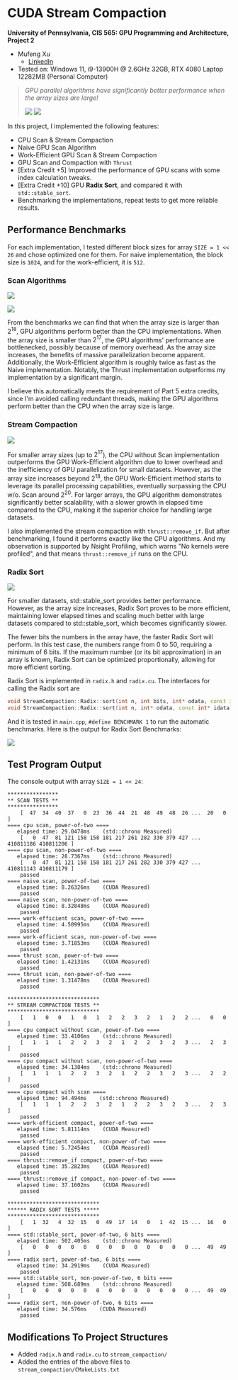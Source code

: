CUDA Stream Compaction
======================

**University of Pennsylvania, CIS 565: GPU Programming and Architecture, Project 2**

* Mufeng Xu
  * [LinkedIn](https://www.linkedin.com/in/mufeng-xu/)
* Tested on: Windows 11, i9-13900H @ 2.6GHz 32GB, RTX 4080 Laptop 12282MB (Personal Computer)

> *GPU parallel algorithms have significantly better performance when the array sizes are large!*
> 
>![](img/benchmark-power-of-2(linear-y).png)
>![](img/benchmark-compaction-power-of-2(linear-y).png)

In this project, I implemented the following features:
- CPU Scan & Stream Compaction
- Naive GPU Scan Algorithm
- Work-Efficient GPU Scan & Stream Compaction
- GPU Scan and Compaction with `Thrust`
- [Extra Credit +5] Improved the performance of GPU scans with some index calculation tweaks.
- [Extra Credit +10] GPU **Radix Sort**, and compared it with `std::stable_sort`.
- Benchmarking the implementations, repeat tests to get more reliable results.

## Performance Benchmarks

For each implementation, I tested different block sizes for array `SIZE = 1 << 26` and chose optimized one for them.
For naive implementation, the block size is `1024`, and for the work-efficient, it is `512`.

### Scan Algorithms

![](img/benchmark-power-of-2.png)

![](img/benchmark-non-power-of-2.png)

From the benchmarks we can find that when the array size is larger than $2^{18}$, 
GPU algorithms perform better than the CPU implementations.
When the array size is smaller than $2^{17}$, 
the GPU algorithms' performance are bottlenecked,
possibly because of memory overhead.
As the array size increases, the benefits of massive parallelization become apparent. 
Additionally, the Work-Efficient algorithm is roughly twice as fast as the Naive implementation. 
Notably, the Thrust implementation outperforms my implementation by a significant margin.

I believe this automatically meets the requirement of Part 5 extra credits, 
since I'm avoided calling redundant threads, 
making the GPU algorithms perform better than the CPU when the array size is large.

### Stream Compaction

![](img/benchmark-compaction-power-of-2.png)

For smaller array sizes (up to $2^{17}$), the CPU without Scan implementation outperforms the GPU Work-Efficient algorithm due to lower overhead and the inefficiency of GPU parallelization for small datasets. However, as the array size increases beyond $2^{18}$, the GPU Work-Efficient method starts to leverage its parallel processing capabilities, eventually surpassing the CPU w/o. Scan around $2^{20}$. For larger arrays, the GPU algorithm demonstrates significantly better scalability, with a slower growth in elapsed time compared to the CPU, making it the superior choice for handling large datasets.

I also implemented the stream compaction with `thrust::remove_if`. 
But after benchmarking, I found it performs exactly like the CPU algorithms.
And my observation is supported by Nsight Profiling, which warns "No kernels were profiled",
and that means `thrust::remove_if` runs on the CPU.

### Radix Sort

![](img/benchmark-radix-sort.png)

For smaller datasets, std::stable_sort provides better performance. 
However, as the array size increases, Radix Sort proves to be more efficient, maintaining lower elapsed times and scaling much better with large datasets compared to std::stable_sort, which becomes significantly slower.

The fewer bits the numbers in the array have, the faster Radix Sort will perform. In this test case, the numbers range from 0 to 50, requiring a minimum of 6 bits. If the maximum number (or its bit approximation) in an array is known, Radix Sort can be optimized proportionally, allowing for more efficient sorting.

Radix Sort is implemented in `radix.h` and `radix.cu`. The interfaces for calling the Radix sort are 
```c++
void StreamCompaction::Radix::sort(int n, int bits, int* odata, const int* idata);
void StreamCompaction::Radix::sort(int n, int* odata, const int* idata);  // bits = 31
```

And it is tested in `main.cpp`, `#define BENCHMARK 1` to run the automatic benchmarks.
Here is the output for Radix Sort Benchmarks:

![](img/screenshot-radix-sort.png)


## Test Program Output

The console output with array `SIZE = 1 << 24`:

```
****************
** SCAN TESTS **
****************
    [  47  34  40  37   0  23  36  44  21  48  49  48  26 ...  20   0 ]
==== cpu scan, power-of-two ====
   elapsed time: 29.0478ms    (std::chrono Measured)
    [   0  47  81 121 158 158 181 217 261 282 330 379 427 ... 410811186 410811206 ]
==== cpu scan, non-power-of-two ====
   elapsed time: 28.7367ms    (std::chrono Measured)
    [   0  47  81 121 158 158 181 217 261 282 330 379 427 ... 410811143 410811179 ]
    passed
==== naive scan, power-of-two ====
   elapsed time: 8.26326ms    (CUDA Measured)
    passed
==== naive scan, non-power-of-two ====
   elapsed time: 8.32848ms    (CUDA Measured)
    passed
==== work-efficient scan, power-of-two ====
   elapsed time: 4.50995ms    (CUDA Measured)
    passed
==== work-efficient scan, non-power-of-two ====
   elapsed time: 3.71853ms    (CUDA Measured)
    passed
==== thrust scan, power-of-two ====
   elapsed time: 1.42131ms    (CUDA Measured)
    passed
==== thrust scan, non-power-of-two ====
   elapsed time: 1.31478ms    (CUDA Measured)
    passed

*****************************
** STREAM COMPACTION TESTS **
*****************************
    [   1   0   0   1   0   1   2   2   3   2   1   2   2 ...   0   0 ]
==== cpu compact without scan, power-of-two ====
   elapsed time: 33.4106ms    (std::chrono Measured)
    [   1   1   1   2   2   3   2   1   2   2   3   2   3 ...   2   3 ]
    passed
==== cpu compact without scan, non-power-of-two ====
   elapsed time: 34.1384ms    (std::chrono Measured)
    [   1   1   1   2   2   3   2   1   2   2   3   2   3 ...   2   2 ]
    passed
==== cpu compact with scan ====
   elapsed time: 94.494ms    (std::chrono Measured)
    [   1   1   1   2   2   3   2   1   2   2   3   2   3 ...   2   3 ]
    passed
==== work-efficient compact, power-of-two ====
   elapsed time: 5.81114ms    (CUDA Measured)
    passed
==== work-efficient compact, non-power-of-two ====
   elapsed time: 5.72454ms    (CUDA Measured)
    passed
==== thrust::remove_if compact, power-of-two ====
   elapsed time: 35.2823ms    (CUDA Measured)
    passed
==== thrust::remove_if compact, non-power-of-two ====
   elapsed time: 37.1602ms    (CUDA Measured)
    passed

*****************************
****** RADIX SORT TESTS *****
*****************************
    [   1  32   4  32  15   0  49  17  14   0   1  42  15 ...  16   0 ]
==== std::stable_sort, power-of-two, 6 bits ====
   elapsed time: 502.405ms    (std::chrono Measured)
    [   0   0   0   0   0   0   0   0   0   0   0   0   0 ...  49  49 ]
==== radix sort, power-of-two, 6 bits ====
   elapsed time: 34.2919ms    (CUDA Measured)
    passed
==== std::stable_sort, non-power-of-two, 6 bits ====
   elapsed time: 508.689ms    (std::chrono Measured)
    [   0   0   0   0   0   0   0   0   0   0   0   0   0 ...  49  49 ]
==== radix sort, non-power-of-two, 6 bits ====
   elapsed time: 34.576ms    (CUDA Measured)
    passed
```

## Modifications To Project Structures

- Added `radix.h` and `radix.cu` to `stream_compaction/`
- Added the entries of the above files to `stream_compaction/CMakeLists.txt`